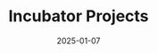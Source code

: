 ---
title: Incubator Projects
summary: Call for incubator projects and how to join
date: 2025-01-07
type: landing

sections:
  - block: markdown
    content:
      title: Incubator Projects
      subtitle: Set up your DMP service 
      text: |
        <div style="text-align:left;">
        
        DMP4NFDI supports consortia in providing Data and Software Management Plan (DMP/SMP) services to their community. For onboarding new consortia we hold a [regular call](#call) for incubator projects.  

        An incubator project is a short-term engagement (3–6 months) with a clearly defined goal. Typical focus areas include: 
                
         - **RDMO hosting**  

         - **DMP and SMP template development**  

         - **Training and community outreach support**  

         - **RDMO integration with other services**
        
        [-> Explore our current incubator projects](#incubators)
        
        </div>
    design:
      columns: '1'

  - block: markdown
    id: call
    content:
      title: Next call for incubators
      subtitle: Nov 2025 
      text: |
        Our first call for incubators opens on **Nov 17, 2025**. 
        
        To propose an incubator project, please complete the short application template outlining your goals, team, and expected outcomes, and **submit the template by Dec 15**. We will publish the application template once the call begins.

        Do you already have ideas for an incubator? Please reach out in advance to discuss them: [Contact us](/contact/)!         

        Send your submissions (PDF) to **[dmp4nfdi@lists.nfdi.de](mailto:dmp4nfdi@lists.nfdi.de)**.  
    design:
      columns: '2'

  - block: markdown
    id: incubators
    content:
      title: "Current incubator projects"
      text: |
        <p>We work with NFDI consortia to <b>develop and enhance DMP and SMP services</b> for their research communities. Browse our current incubator projects and <b>filter by service type</b> to learn more.</p>

        <!-- Filter bar -->
        <div id="usecase-filter" class="usecase-filter not-prose">

          <select id="f-service" aria-label="Service">
            <option value="">All Services</option>
            <option>RDMO Hosting</option>
            <option>Template Development</option>
            <option>Training & Outreach</option>
            <option>RDMO Integration</option>
          </select>

          <button id="usecase-clear" type="button">Clear</button>
          <span id="usecase-count" aria-live="polite"></span>
        </div>

        <!-- Use case cards grid -->
        <div class="usecase-card-grid">
        <div class="usecase-card-grid">
          <div class="usecase-card" data-service="RDMO Hosting">
            <img src="/images/nfdi4microbiota_logo.png" alt="NFDI4Microbiota Logo">
            <h2>RDMO Hosting</h2>
            <h5>Goal:</h5><p>NFDI4Microbiota will use RDMO to provide and continuously maintain a tailored DMP template for the microbiological research community. A dedicated test environment already supports current catalog development and evaluation, with the productive system scheduled for release by the end of 2025. Data stewards from the consortium's help desk will receive manager rights to offer first-level support and ensure wide user adoption.</p>
            <h5>Duration:</h5><p>July 2025 - December 2025</p>
          </div>

          <div class="usecase-card" data-service="RDMO Hosting">
            <img src="/images/nfdi4energy_logo.png" alt="NFDI4Energy Logo">
            <h2>RDMO Hosting</h2>
            <h5>Goal:</h5><p>Establishing an RDMO environment tailored to the consortium’s needs. During the incubator project, a test client will be set up, followed shortly by a productive system to enable early evaluation within the community by utilising existing RDMO catalogs and templates, e.g. by NFDI4ING. User access will be managed through the NFDI-AAI login, providing federated authentication based on institutional accounts.</p>
            <h5>Duration:</h5><p>July 2025 - December 2025</p>
          </div>

          <div class="usecase-card" data-service="RDMO Hosting">
            <img src="/images/nfdi-matwerk_logo.png" alt="NFDI-MatWerk Logo">
            <h2>RDMO Hosting</h2>
            <h5>Goal:</h5><p>Implementing an RDMO client to serve the consortium’s research data management activities. A pilot version will be launched for internal testing. A productive instance is foreseen after validation of the pilot.</p>
            <h5>Duration:</h5><p>September 2025 - December 2025</p>
          </div>

          <div class="usecase-card" data-service="RDMO Hosting">
            <img src="/images/nfdi4bioimage_logo.png" alt="NFDI4BioImage Logo">
            <h2>RDMO Hosting</h2>
            <h5>Goal:</h5><p>Setting up an RDMO client to explore integration with existing data workflows and to develop initial catalog structures. Create familiarity with the template system and build up Know-How to enable guidance and teaching of users. Integration with the NFDI-AAI Didmos login is planned to provide seamless and secure user authentication. </p>
            <h5>Duration:</h5><p>October 2025 - December 2025</p>
          </div>

          <div class="usecase-card" data-service="RDMO Hosting">
            <img src="/images/nfdi4health_logo.png" alt="NFDI4Health Logo">
            <h2>RDMO Hosting</h2>
            <h5>Goal:</h5><p>The goal is to set up a dedicated RDMO client for NFDI4Health, which will provide a Data Management Plan (DMP) service for the health research community. A test system will be set up in the first incubator project to facilitate the implementation, development and testing of the catalogue. Work on the catalogue will likely form part of another incubator project prior to migration to a productive RDMO system. The RDMO client will support authentication via the NFDI-AAI, enabling users to securely log in with their institutional credentials.</p>
            <h5>Duration:</h5><p>October 2025 - December 2025</p>
          </div>

          <div class="usecase-card" data-service="Template Development">
            <img src="/images/nfdi4culture_logo.png" alt="NFDI4Culture Logo">
            <h2>Template Development</h2>
            <h5>Goal:</h5><p>A digital collection management system (CMS) is a specialized software solution for organizing and presenting collections and their objects in cultural heritage institutions. Before selecting and implementing a CMS, institutions should clearly define their needs in order to decide which system is best suited to them. The aim of the incubator project is to develop a decision-making aid with the help of two specific DMP templates that complement and interlock with each other in their functions. One questionnaire is formulated from the user's perspective and helps to clarify their own requirements and assist in the selection of suitable software. The other questionnaire enables SMS products to be described in detail from the provider's perspective and makes them comparable for user institutions.</p>
            <h5>Duration:</h5><p>September 2025 - December 2025</p>          
          </div>

          <div class="usecase-card" data-service="Template Development">
            <img src="/images/nfdi4memory_logo.png" alt="NFDI4Memory Logo">
            <h2>Template Development</h2>
            <h5>Goal:</h5><p>NFDI4Memory is developing a discipline-specific DMP template to support the historical research community in their application process. The questionnaire is being continually refined in close collaboration with the community. In this incubator project, the template is developed based on the existing NFDI DMP Template Framework, while adapting and extending results from the community. The project also includes the integration of the new template into the NFDI4Memory RDMO client.</p>
            <h5>Duration:</h5><p>July 2025 - Dec 2025</p>
          </div>      
                    <div class="usecase-card" data-service="Template Development">
            <img src="/images/nfdi4objects_nfdi4culture_logo.png" alt="NFDI4Objects and NFDI4Culture Logo">
            <h2>Template Development</h2>
            <h5>Goal:</h5><p>A DMP template has been developed to support museums and collection institutions in operationalising the FAIR principles. The template integrates several perspectives and offers a low-threshold option for FAIR quality assessment of collection data. The questions are assigned to four typical processing phases: digitisation, documentation, provision, and storage/archiving. Within these categories, many questions are assigned to indicators from the FAIR Data Maturity Model. Valid answer options, recommendations for action, help texts, notes, and links to useful materials are included. This incubator project aims to create a template that illustrates the different levels of FAIRness implementation, while also providing institutions with a roadmap and monitoring tool to improve the quality of their data.</p>
            <h5>Duration:</h5><p>July 2025 - Dec 2025</p>
          </div>

          <div class="usecase-card" data-service="Template Development">
            <img src="/images/fairagro_logo.png" alt="FAIRagro Logo">
            <h2>Template Development</h2>
            <h5>Goal:</h5><p>FAIRagro customises DMP templates of funding agencies based on the needs of the agrosystem community for efficient and straight forward usage. The close cooperation with DMP4NFDI will ensure the compatibility and reusability of the developments. During the incubator project, a customised DMP template for the agrosystem sciences will be created and made available, based on community feedback (e.g. through workshops) and aligned with the existing NFDI DMP Template Framework.</p>
            <h5>Duration:</h5><p>July 2025 - Dec 2025</p>
          </div>
          
          <div class="usecase-card" data-service="Template Development">
            <img src="/images/text+_logo.png" alt="Text+ Logo">
            <h2>Template Development</h2>
            <h5>Goal:</h5><p>The institutions involved in Text+ advise researchers on all steps of the systematic organisation of their research data. Thus, Text+ offers its community a question catalogue for structured planning, which is provided by the eResearch Alliance of the University of Göttingen (access via GRO.Plan, access with Academic ID). Based on the RDMO standard catalogue and the question catalogue of the Max Weber Foundation, the Text+ catalogue was adapted accordingly in collaboration with participants of the consortium, based on the removal of irrelevant questions, the enrichment with subject-specific examples and the integration of suitable plugins. In this incubator project, the compatibility between the Text+ catalogue and the NFDI question catalogue will be ensured, specifying and adjusting the places where the Text+ catalogue is still too generic.</p>
            <h5>Duration:</h5><p>September 2025 - Dec 2025</p>
          </div>          
         
          <div class="usecase-card" data-service="Training & Outreach">
            <img src="/images/nfdi4chem_logo.png" alt="NFDI4Chem Logo">
            <h2>Training & Outreach</h2>
            <h5>Goal:</h5><p>NFDI4Chem has a productive RDMO client with a DMP template that has been optimised for the special requirements of chemists and can be used by everyone. The consortium is organising training activities for its community to showcase the use of RDMO for creating and managing DMPs based on the developed template. In this incubator project, DMP4NFDI supports the consortium by providing available Open Educational Resources (OERs) and other training materials, as well as a checklist for data stewards based on the Train-the-Trainer concept for DMPs and RDMO. This checklist will highlight key considerations for delivering introductory workshops on DMPs and the use of RDMO.</p>
            <h5>Duration:</h5><p>July 2025 - December 2025</p>
          </div>              

          <div class="usecase-card" data-service="RDMO Integration">
            <img src="/images/mardi_logo.png" alt="MaRDI Logo">
            <h2>RDMO Integration</h2>
            <h5>Goal:</h5><p>MaRDI offers its MaRDMO service to all researchers using mathematical methods in their research, regardless of discipline background. In this incubator project, the MaRDMO plugin collection for RDMO is further enhanced to include instrument data bases. The plugin will be able to query different instrument databases across NFDI consortia, and to store instrument metadata inside the MaRDMO template.</p>
            <h5>Duration:</h5><p>September 2025 - December 2025</p>
          </div>

        </div>

        <!-- minimal CSS for filters -->
        <style>
          .usecase-filter { display:flex; gap:.5rem; align-items:center; margin:1rem 0 1.5rem }
          .usecase-filter select, .usecase-filter button { padding:.4rem .6rem; border:1px solid #e3e3e3; border-radius:.5rem; background:#fff; cursor:pointer }
          .usecase-card-grid { display:grid; gap:1rem; grid-template-columns:repeat(auto-fit, minmax(400px, 1fr)); }
          .usecase-card { padding:1rem; border:1px solid #e3e3e3; border-radius:.5rem; background:#fff; text-align:left; }
          .usecase-card img, .usecase-card h2 { display: block; margin: 0 auto; text-align: center; }
          .usecase-card p { text-align: left; margin-top: .5rem; }
          .usecase-card img { width:auto; height:100px; margin-bottom: 1.5rem; }
          .usecase-card-grid .usecase-card[hidden]{ display:none !important }
          #usecase-count { margin-left:auto; font-size:.9rem; opacity:.8 }
        </style>

        <!-- filtering script -->
        <script>
          (function(){
            const q = s => document.querySelector(s);
            const qa = s => Array.from(document.querySelectorAll(s));
            const cards = qa('.usecase-card-grid .usecase-card');
            const serviceFilter = q('#f-service');
            const clearBtn = q('#usecase-clear');
            const counter = q('#usecase-count');

            function apply(){
              let visible = 0;
              const val = serviceFilter.value.trim().toLowerCase();
              cards.forEach(card=>{
                const ok = !val || card.dataset.service.toLowerCase() === val;
                card.hidden = !ok;
                if(ok) visible++;
              });
              counter.textContent = visible + ' shown / ' + cards.length + ' total';
            }

            serviceFilter.addEventListener('input', apply);
            clearBtn.addEventListener('click', ()=>{
              serviceFilter.value = '';
              apply();
            });

            apply();
          })();
        </script>

    design:
      spacing:
        padding: ["pt-4", "pb-4"]
  
---